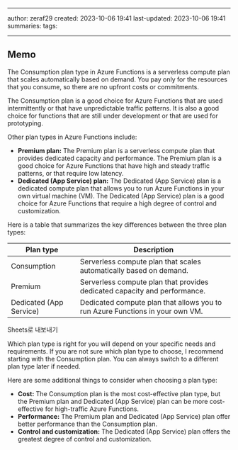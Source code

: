 

--- 
author: zeraf29
created: 2023-10-06 19:41 
last-updated: 2023-10-06 19:41 
summaries: 
tags:

---


## Memo

The Consumption plan type in Azure Functions is a serverless compute plan that scales automatically based on demand. You pay only for the resources that you consume, so there are no upfront costs or commitments.

The Consumption plan is a good choice for Azure Functions that are used intermittently or that have unpredictable traffic patterns. It is also a good choice for functions that are still under development or that are used for prototyping.

Other plan types in Azure Functions include:

- **Premium plan:** The Premium plan is a serverless compute plan that provides dedicated capacity and performance. The Premium plan is a good choice for Azure Functions that have high and steady traffic patterns, or that require low latency.
- **Dedicated (App Service) plan:** The Dedicated (App Service) plan is a dedicated compute plan that allows you to run Azure Functions in your own virtual machine (VM). The Dedicated (App Service) plan is a good choice for Azure Functions that require a high degree of control and customization.

Here is a table that summarizes the key differences between the three plan types:

|Plan type|Description|
|---|---|
|Consumption|Serverless compute plan that scales automatically based on demand.|
|Premium|Serverless compute plan that provides dedicated capacity and performance.|
|Dedicated (App Service)|Dedicated compute plan that allows you to run Azure Functions in your own VM.|

Sheets로 내보내기

Which plan type is right for you will depend on your specific needs and requirements. If you are not sure which plan type to choose, I recommend starting with the Consumption plan. You can always switch to a different plan type later if needed.

Here are some additional things to consider when choosing a plan type:

- **Cost:** The Consumption plan is the most cost-effective plan type, but the Premium plan and Dedicated (App Service) plan can be more cost-effective for high-traffic Azure Functions.
- **Performance:** The Premium plan and Dedicated (App Service) plan offer better performance than the Consumption plan.
- **Control and customization:** The Dedicated (App Service) plan offers the greatest degree of control and customization.

